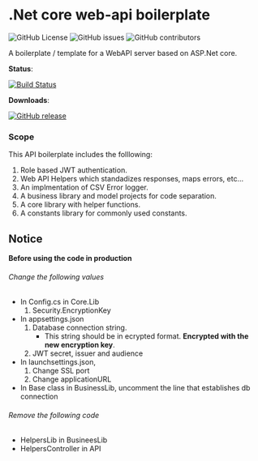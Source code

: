 # .Net core web-api boilerplate

![GitHub License](https://img.shields.io/github/license/kolappannathan/dotnet-core-web-api-boilerplate.svg?style=flat-square)
![GitHub issues](https://img.shields.io/github/issues/kolappannathan/dotnet-core-web-api-boilerplate.svg?style=flat-square)
![GitHub contributors](https://img.shields.io/github/contributors/kolappannathan/dotnet-core-web-api-boilerplate.svg?color=orange&style=flat-square)

A boilerplate / template for a WebAPI server based on ASP.Net core.

**Status**:

[![Build Status](https://img.shields.io/azure-devops/build/kolappannathan/DotNetCore_Web_API_Boilerplate/4/master.svg?style=flat-square&logo=azure%20pipelines&label=Build%3A%20Azure%20pipelines)](https://dev.azure.com/kolappannathan/DotNetCore_Web_API_Boilerplate/_build/latest?definitionId=4&branchName=master)

**Downloads**:

[![GitHub release](https://img.shields.io/github/release/kolappannathan/dotnet-core-web-api-boilerplate.svg?logo=github&style=flat-square)](https://github.com/kolappannathan/dotnet-core-web-api-boilerplate/releases)

### Scope

This API boilerplate includes the folllowing:

 1. Role based JWT authentication.
 2. Web API Helpers which standadizes responses, maps errors, etc...
 3. An implmentation of CSV Error logger.
 4. A business library and model projects for code separation.
 5. A core library with helper functions.
 6. A constants library for commonly used constants.

## Notice

**Before using the code in production**

###### Change the following values

 - In Config.cs in Core.Lib
    1. Security.EncryptionKey
 - In appsettings.json
    1. Database connection string.
       - This string should be in ecrypted format. **Encrypted with the new encryption key**.
    2. JWT secret, issuer and audience
 - In launchsettings.json,
    1. Change SSL port
    2. Change applicationURL
 - In Base class in BusinessLib, uncomment the line that establishes db connection

###### Remove the following code
 - HelpersLib in BusineesLib
 - HelpersController in API
